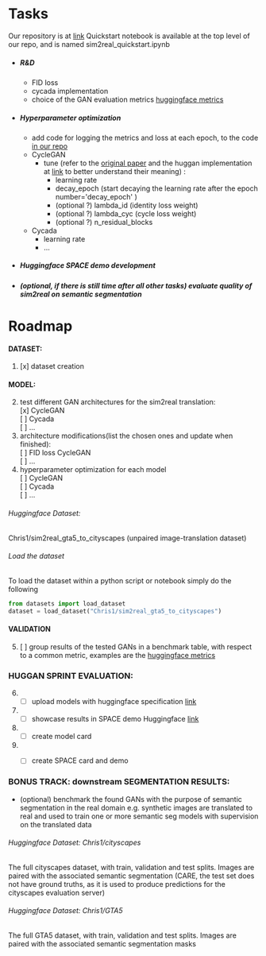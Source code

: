# Tasks
Our repository is at [link](https://github.com/Chris1nexus/community-events/blob/main/huggan/pytorch/cyclegan/train.py) 
Quickstart notebook is available at the top level of our repo, and is named sim2real_quickstart.ipynb   
* ##### R&D
   * FID loss
   * cycada implementation
   * choice of the GAN evaluation metrics  [huggingface metrics](https://github.com/huggingface/community-events/tree/main/huggan/pytorch/metrics )
* ##### Hyperparameter optimization
   * add code for logging the metrics and loss at each epoch, to the code [in our repo](https://github.com/Chris1nexus/community-events/blob/main/huggan/pytorch/cyclegan/train.py) 
   * CycleGAN 
       * tune (refer to the [original paper](https://arxiv.org/abs/1703.10593) and the huggan implementation at [link](https://github.com/huggingface/community-events/blob/main/huggan/pytorch/cyclegan/train.py) to better understand their meaning) :
         * learning rate
         * decay_epoch (start decaying the learning rate after the epoch number='decay_epoch' )
         * (optional ?) lambda_id (identity loss weight)
         * (optional ?) lambda_cyc (cycle loss weight)
         * (optional ?) n_residual_blocks
    * Cycada
         * learning rate
         *  ...
* ##### Huggingface SPACE demo development
* ##### (optional, if there is still time after all other tasks) evaluate quality of sim2real on semantic segmentation

# Roadmap
#### DATASET:  
1. [x] dataset creation  
	  
#### MODEL:   
2. test different GAN architectures for the sim2real translation:     
    [x] CycleGAN   
    [ ] Cycada    
    [ ] ...       
2. architecture modifications(list the chosen ones and update when finished):  
    [ ] FID loss CycleGAN  
    [ ] ...     
3. hyperparameter optimization for each model  
    [ ] CycleGAN  
    [ ] Cycada  
    [ ] ...   
   
###### Huggingface Dataset: 
Chris1/sim2real_gta5_to_cityscapes 
(unpaired image-translation dataset)
     	
###### Load the dataset  
To load the dataset within a python script or notebook
simply do the following   
```python
from datasets import load_dataset
dataset = load_dataset("Chris1/sim2real_gta5_to_cityscapes")  
```        
#### VALIDATION
5. [ ]   group results of the tested GANs in a benchmark table, with respect to a common metric, examples are the 
[huggingface metrics](https://github.com/huggingface/community-events/tree/main/huggan/pytorch/metrics )

### HUGGAN SPRINT EVALUATION:
6. * [ ] upload models with huggingface specification    [link](https://github.com/huggingface/community-events/tree/main/huggan#24-model-cards)   
7. * [ ] showcase results in SPACE demo Huggingface   [link](https://github.com/huggingface/community-events/tree/main/huggan#3-create-a-demo)    
8. * [ ]  create model card      
9. * [ ] create SPACE card and demo      



### BONUS TRACK: downstream SEGMENTATION RESULTS:
* (optional) benchmark the found GANs with the purpose of semantic segmentation in the real domain 
e.g. synthetic images are translated to real and used to train one or more semantic seg models with supervision on the translated data

###### Huggingface Dataset: Chris1/cityscapes
The full cityscapes dataset, with train, validation and test splits.
Images are paired with the associated semantic segmentation
(CARE, the test set does not have ground truths, as it is used to produce predictions 
    for the cityscapes evaluation server)
###### Huggingface Dataset: Chris1/GTA5	                                    
The full GTA5 dataset, with train, validation and test splits. 
Images are paired with the associated semantic segmentation masks	
